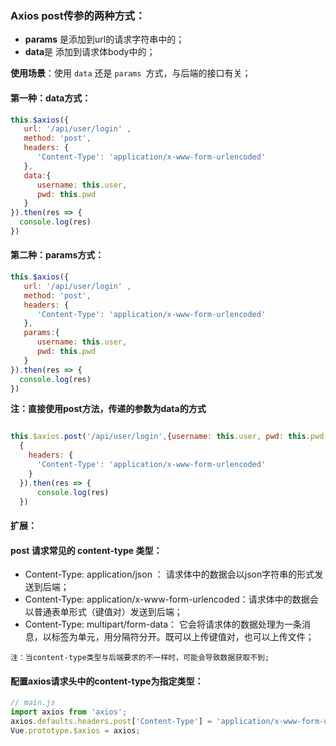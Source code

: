 ### Axios post传参的两种方式：

- **params** 是添加到url的请求字符串中的；
- **data**是 添加到请求体body中的；

**使用场景**：使用 `data` 还是 `params `方式，与后端的接口有关；

<!--注：get请求只有params方式；-->

#### 第一种：data方式：

```js
this.$axios({
   url: '/api/user/login' ,
   method: 'post',
   headers: {
      'Content-Type': 'application/x-www-form-urlencoded'
   },
   data:{
      username: this.user,
      pwd: this.pwd
   }
}).then(res => {
  console.log(res)
})
```

#### 第二种：params方式：

```js
this.$axios({
   url: '/api/user/login' ,
   method: 'post',
   headers: {
      'Content-Type': 'application/x-www-form-urlencoded'
   },
   params:{
      username: this.user,
      pwd: this.pwd
   }
}).then(res => {
  console.log(res)
})
```

**注：直接使用post方法，传递的参数为data的方式**

```js

this.$axios.post('/api/user/login',{username: this.user, pwd: this.pwd }),
  {
    headers: {
      'Content-Type': 'application/x-www-form-urlencoded'
    }
  }).then(res => {
      console.log(res)
  })
```



#### 扩展：

#### post 请求常见的 content-type 类型：

- Content-Type: application/json ： 请求体中的数据会以json字符串的形式发送到后端；<!--默认-->
- Content-Type: application/x-www-form-urlencoded：请求体中的数据会以普通表单形式（键值对）发送到后端；<!--使用较多-->
- Content-Type: multipart/form-data： 它会将请求体的数据处理为一条消息，以标签为单元，用分隔符分开。既可以上传键值对，也可以上传文件；

`注：当content-type类型与后端要求的不一样时，可能会导致数据获取不到;`

#### 配置axios请求头中的content-type为指定类型：

```js
// main.js
import axios from 'axios';
axios.defaults.headers.post['Content-Type'] = 'application/x-www-form-urlencoded';
Vue.prototype.$axios = axios;
```



